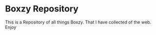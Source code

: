 # Boxzy Repository
This is a Repository of all things Boxzy. That I have collected of the web.
  Enjoy
